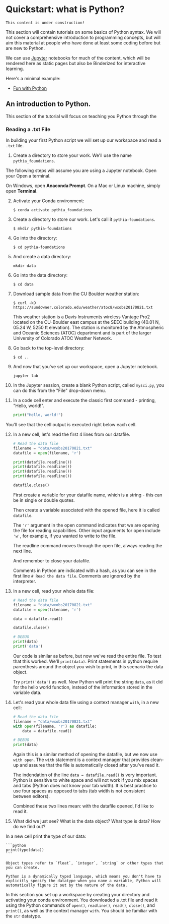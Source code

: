 # Quickstart: what is Python?

```{note}
This content is under construction!
```

This section will contain tutorials on some basics of Python syntax. We will not cover a comprehensive introduction to programming concepts, but will aim this material at people who have done at least some coding before but are new to Python.

We can use [Jupyter](jupyter) notebooks for much of the content, which will be rendered here as static pages but also be Binderized for interactive learning.

Here's a minimal example:

- [Fun with Python](Hello)

## An introduction to Python.

This section of the tutorial will focus on teaching you Python through the

### Reading a .txt File

In building your first Python script we will set up our workspace and read a `.txt` file.

1. Create a directory to store your work. We'll use the name `pythia_foundations`.

The following steps will assume you are using a Jupyter notebook. Open your Open a terminal.

On Windows, open **Anaconda Prompt**. On a Mac or Linux machine, simply open **Terminal**.

2. Activate your Conda environment:

   ```
   $ conda activate pythia_foundations
   ```

3. Create a directory to store our work. Let's call it `pythia-foundations`.

   ```
   $ mkdir pythia-foundations
   ```

4. Go into the directory:

   ```
   $ cd pythia-foundations
   ```

5. And create a data directory:

   ```
   mkdir data
   ```

6. Go into the data directory:

   ```
   $ cd data
   ```

7. Download sample data from the CU Boulder weather station:

   ```
   $ curl -kO https://sundowner.colorado.edu/weather/atoc8/wxobs20170821.txt
   ```

   This weather station is a Davis Instruments wireless Vantage Pro2 located on the CU-Boulder east campus at the SEEC building (40.01 N, 05.24 W, 5250 ft elevation). The station is monitored by the Atmospheric and Oceanic Sciences (ATOC) department and is part of the larger University of Colorado ATOC Weather Network.

8. Go back to the top-level directory:

   ```
   $ cd ..
   ```

9. And now that you've set up our workspace, open a Jupyter notebook.

   ```
   jupyter lab
   ```

10. In the Jupyter session, create a blank Python script, called `mysci.py`, you can do this from the "File" drop-down menu.

11. In a code cell enter and execute the classic first command - printing, "Hello, world!".

    ```python
    print("Hello, world!")
    ```

You'll see that the cell output is executed right below each cell.

12. In a new cell, let's read the first 4 lines from our datafile.

    ```python
    # Read the data file
    filename = "data/wxobs20170821.txt"
    datafile = open(filename, 'r')

    print(datafile.readline())
    print(datafile.readline())
    print(datafile.readline())
    print(datafile.readline())

    datafile.close()

    ```

    First create a variable for your datafile name, which is a string - this can be in single or double quotes.

    Then create a variable associated with the opened file, here it is called `datafile`.

    The `'r'` argument in the open command indicates that we are opening the file for reading capabilities. Other input arguments for open include `'w'`, for example, if you wanted to write to the file.

    The readline command moves through the open file, always reading the next line.

    And remember to close your datafile.

    Comments in Python are indicated with a hash, as you can see in the first line `# Read the data file`. Comments are ignored by the interpreter.

13. In a new cell, read your whole data file:

    ```python
    # Read the data file
    filename = "data/wxobs20170821.txt"
    datafile = open(filename, 'r')

    data = datafile.read()

    datafile.close()

    # DEBUG
    print(data)
    print('data')
    ```

    Our code is similar as before, but now we've read the entire file. To test that this worked. We'll `print(data)`. Print statements in python require parenthesis around the object you wish to print, in this scenario the data object.

    Try `print('data')` as well. Now Python will print the string `data`, as it did for the hello world function, instead of the information stored in the variable data.

14. Let's read your whole data file using a context manager `with`, in a new cell:

    ```python
    # Read the data file
    filename = "data/wxobs20170821.txt"
    with open(filename, 'r') as datafile:
        data = datafile.read()

    # DEBUG
    print(data)
    ```

    Again this is a similar method of opening the datafile, but we now use `with open`. The `with` statement is a context manager that provides clean-up and assures that the file is automatically closed after you've read it.

    The indendation of the line `data = datafile.read()` is very important. Python is sensitive to white space and will not work if you mix spaces and tabs (Python does not know your tab width). It is best practice to use four spaces as opposed to tabs (tab width is not consistent between editors).

    Combined these two lines mean: with the datafile opened, I'd like to read it.

15. What did we just see? What is the data object? What type is data? How do we find out?

In a new cell print the type of our data:

    ```python
    print(type(data))
    ```

    Object types refer to `float`, `integer`, `string` or other types that you can create.

    Python is a dynamically typed language, which means you don't have to explicitly specify the datatype when you name a variable, Python will automatically figure it out by the nature of the data.

In this section you set up a workspace by creating your directory and activating your conda environment. You downloaded a .txt file and read it using the Python commands of `open()`, `readline()`, `read()`, `close()`, and `print()`, as well as the context manager `with`. You should be familiar with the `str` datatype.
